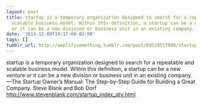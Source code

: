 ```yaml
---
layout: post
title: startup is a temporary organization designed to search for a repeatable and
  scalable business model. Within this definition, a startup can be a new venture
  or it can be a new division or business unit in an existing company.
date: '2013-12-09T19:17:00-02:00'
tags: []
tumblr_url: http://amplifysomething.tumblr.com/post/69528517800/startup-is-a-temporary-organization-designed-to
---
```

startup is a temporary organization designed to search for a repeatable and scalable business model. Within this definition, a startup can be a new venture or it can be a new division or business unit in an existing company.—The Startup Owner’s Manual: The Step-by-Step Guide for Building a Great Company.
Steve Blank and Bob Dorf
http://www.stevenblank.com/startup_index_qty.html
